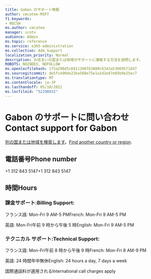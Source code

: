 ```yaml
---
title: Gabon のサポート情報
author: cmcatee-MSFT
f1.keywords:
- NOCSH
ms.author: cmcatee
manager: scotv
audience: Admin
ms.topic: reference
ms.service: o365-administration
ms.collection: Adm_Support
localization_priority: Normal
description: お住まいの国または地域のサポートに連絡する方法を説明します。
ROBOTS: NOINDEX, NOFOLLOW
ms.openlocfilehash: 1f5a290d5c6911208f63880c6343a53069571dd7
ms.sourcegitcommit: de5fce90de22ba588e75e1a1d2e87e03b9e25ec7
ms.translationtype: MT
ms.contentlocale: ja-JP
ms.lasthandoff: 05/10/2021
ms.locfileid: "52298832"
---
```

# <a name="contact-support-for-gabon"></a><span data-ttu-id="f6022-103">Gabon のサポートに問い合わせ</span><span class="sxs-lookup"><span data-stu-id="f6022-103">Contact support for Gabon</span></span>

<span data-ttu-id="f6022-104">[別の国または地域を検索します](../../business-video/get-help-support.md)。</span><span class="sxs-lookup"><span data-stu-id="f6022-104">[Find another country or region](../../business-video/get-help-support.md).</span></span>

## <a name="phone-number"></a><span data-ttu-id="f6022-105">電話番号</span><span class="sxs-lookup"><span data-stu-id="f6022-105">Phone number</span></span>
<span data-ttu-id="f6022-106">+1 312 843 5147</span><span class="sxs-lookup"><span data-stu-id="f6022-106">+1 312 843 5147</span></span>

## <a name="hours"></a><span data-ttu-id="f6022-107">時間</span><span class="sxs-lookup"><span data-stu-id="f6022-107">Hours</span></span>
### <a name="billing-support"></a><span data-ttu-id="f6022-108">課金サポート:</span><span class="sxs-lookup"><span data-stu-id="f6022-108">Billing Support:</span></span>

<span data-ttu-id="f6022-109">フランス語: Mon-Fri 9 AM-5 PM</span><span class="sxs-lookup"><span data-stu-id="f6022-109">French: Mon-Fri 9 AM-5 PM</span></span>

<span data-ttu-id="f6022-110">英語: Mon-Fri午前 9 時から午後 5 時</span><span class="sxs-lookup"><span data-stu-id="f6022-110">English: Mon-Fri 9 AM-5 PM</span></span>

### <a name="technical-support"></a><span data-ttu-id="f6022-111">テクニカル サポート:</span><span class="sxs-lookup"><span data-stu-id="f6022-111">Technical Support:</span></span>

<span data-ttu-id="f6022-112">フランス語: Mon-Fri午前 8 時から午後 9 時</span><span class="sxs-lookup"><span data-stu-id="f6022-112">French: Mon-Fri 8 AM-9 PM</span></span>

<span data-ttu-id="f6022-113">英語: 24 時間年中無休</span><span class="sxs-lookup"><span data-stu-id="f6022-113">English: 24 hours a day, 7 days a week</span></span>

<span data-ttu-id="f6022-114">国際通話料が適用される</span><span class="sxs-lookup"><span data-stu-id="f6022-114">International call charges apply</span></span>
